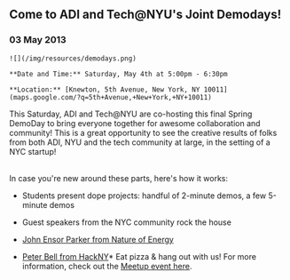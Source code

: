   

## Come to ADI and Tech@NYU's Joint Demodays!

### 03 May 2013

    ![](/img/resources/demodays.png)

    **Date and Time:** Saturday, May 4th at 5:00pm - 6:30pm

    **Location:** [Knewton, 5th Avenue, New York, NY 10011](maps.google.com/?q=5th+Avenue,+New+York,+NY+10011)

This Saturday, ADI and Tech@NYU are co-hosting this final Spring DemoDay to bring everyone together for awesome collaboration and community! This is a great opportunity to see the creative results of folks from both ADI, NYU and the tech community at large, in the setting of a NYC startup! 

</br>
In case you're new around these parts, here's how it works:

*   Students present dope projects: handful of 2-minute demos, a few 5-minute demos
*   Guest speakers from the NYC community rock the house

*   [John Ensor Parker from Nature of Energy](http://www.youtube.com/watch?feature=player_embedded&v=7sIgPryT_1Q)
*   [Peter Bell from HackNY](https://twitter.com/PeterBell)*   Eat pizza & hang out with us!
     For more information, check out the [Meetup event here](http://www.meetup.com/DemoDays/events/115460312/).

  

